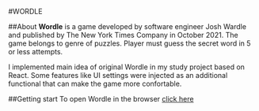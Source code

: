 #WORDLE

##About
**Wordle** is a game developed by software engineer Josh Wardle and published by The New York Times Company in October 2021. The game belongs to genre of puzzles. Player must guess the secret word in 5 or less attempts.

I implemented main idea of original Wordle in my study project based on React. Some features like UI settings were injected as an additional functional that can make the game more confortable.

##Getting start
To open Wordle in the browser <a href="https://wordle-revilise.vercel.app/">click here</a>